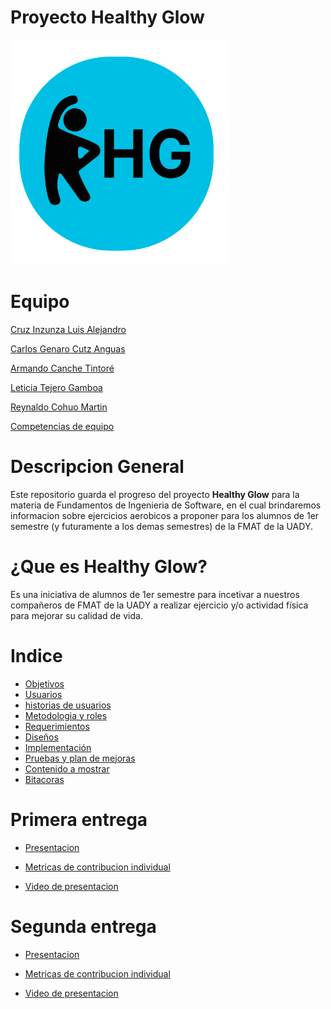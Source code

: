 # Proyecto Healthy Glow

![Ejercicios aerobicos](Logo_Healthy.png)

# Equipo

[Cruz Inzunza Luis Alejandro](https://github.com/Luis-Inzunza)

[Carlos Genaro Cutz Anguas](https://github.com/GenaroCutzAnguas)

[Armando Canche Tintoré](https://github.com/ArmandoCanche)

[Leticia Tejero Gamboa](https://github.com/LeticiaTejeroGamboa2401) 

[Reynaldo Cohuo Martin](https://github.com/ReynaldoCoMa)

[Competencias de equipo](Documentacion/Competencias.md)

# Descripcion General

Este repositorio guarda el progreso del proyecto **Healthy Glow** para la materia de Fundamentos de Ingenieria de Software, en el cual brindaremos informacion sobre ejercicios aerobicos a proponer para los alumnos de 1er semestre (y futuramente a los demas semestres) de la FMAT de la UADY.

# ¿Que es Healthy Glow?

Es una iniciativa de alumnos de 1er semestre para incetivar a nuestros compañeros de FMAT de la UADY a realizar ejercicio y/o actividad física para mejorar su calidad de vida.

# Indice
* [Objetivos](Documentacion/1ra_Entrega/Objetivo.md)
* [Usuarios](Documentacion/1ra_Entrega/Usuarios.md)
* [historias de usuarios](Documentacion/1ra_Entrega/Historias_de_Usuarios.md)
* [Metodologia y roles](Documentacion/1ra_Entrega/Metodologia_y_roles.md)
* [Requerimientos](Documentacion/1ra_Entrega/Requerimientos.md)
* [Diseños](Documentacion/2ra_Entrega/Disenos/disenos_text.md)
* [Implementación](Documentacion/2ra_Entrega/Implementacion.md)
* [Pruebas y plan de mejoras](Documentacion/2ra_Entrega/)
* [Contenido a mostrar](Documentacion/Introduccion_a_la_informacion.md)
* [Bitacoras](Documentacion/Bitacoras.md)


# Primera entrega

* [Presentacion](Documentacion/1ra_Entrega/Proyecto_HealthyGlow.pdf)

* [Metricas de contribucion individual](Documentacion/1ra_Entrega/Metricas.pdf)

* [Video de presentacion](https://www.youtube.com/watch?v=S1l2323O1bI)

# Segunda entrega

* [Presentacion]()

* [Metricas de contribucion individual](metricas_de_cont2.pdf)

* [Video de presentacion](https://youtu.be/EplGZAQU7QQ)
